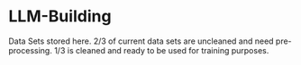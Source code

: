 # LLM-Building

Data Sets stored here. 
2/3 of current data sets are uncleaned and need pre-processing. 1/3 is cleaned and ready to be used for training purposes.
